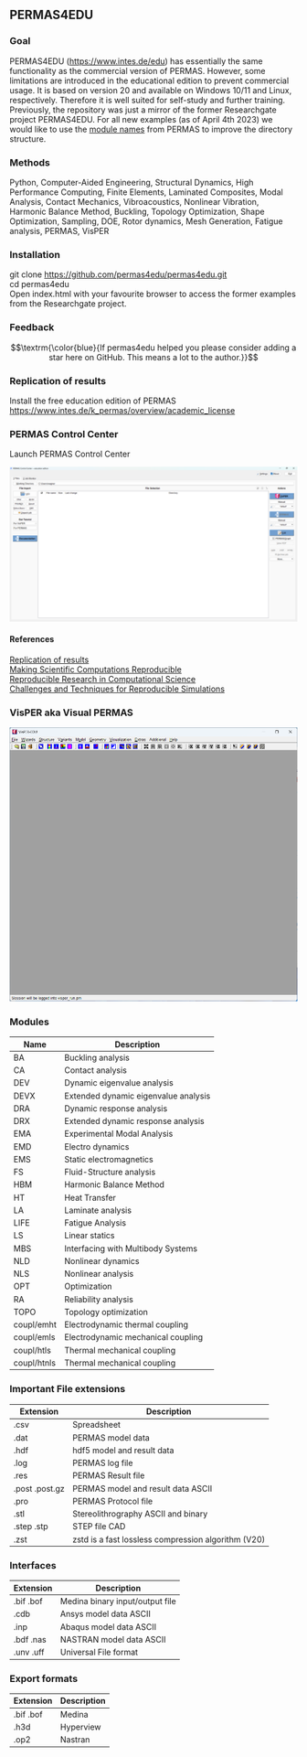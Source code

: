 ## PERMAS4EDU
### Goal 
PERMAS4EDU (https://www.intes.de/edu) has essentially the same functionality as the commercial version of PERMAS. However, some limitations are introduced in the educational edition to prevent commercial usage. It is based on version 20 and available on Windows 10/11 and Linux, respectively. Therefore it is well suited for self-study and further training. Previously, the repository was just a mirror of the former Researchgate project PERMAS4EDU. 
For all new examples (as of April 4th 2023) we would like to use the [module names](#modules) from PERMAS to improve the directory structure.

### Methods 
Python, Computer-Aided Engineering, Structural Dynamics, High Performance Computing, Finite Elements, Laminated Composites, Modal Analysis, Contact Mechanics, Vibroacoustics, Nonlinear Vibration, Harmonic Balance Method, Buckling, Topology Optimization, Shape Optimization, Sampling, DOE, Rotor dynamics, Mesh Generation, Fatigue analysis, PERMAS, VisPER

### Installation

git clone https://github.com/permas4edu/permas4edu.git  
cd permas4edu  
Open index.html with your favourite browser to access the former examples from the Researchgate project.   

### Feedback 

$$\textrm{\color{blue}{If permas4edu helped you please consider adding a star here on GitHub. This means a lot to the author.}}$$

### Replication of results

Install the free education edition of PERMAS https://www.intes.de/k_permas/overview/academic_license

### PERMAS Control Center

Launch PERMAS Control Center  

![PERMAS Control Center](/assets/permascc_edu.png "PERMAS Control Center V20")

#### References

[Replication of results](https://link.springer.com/article/10.1007/s00158-019-02298-4)  
[Making Scientific Computations Reproducible](https://doi.ieeecomputersociety.org/10.1109/5992.881708)  
[Reproducible Research in Computational Science](https://doi.org/10.1126/science.1213847)  
[Challenges and Techniques for Reproducible Simulations](https://doi.org/10.1109/MCSE.2023.3322127)

### VisPER aka Visual PERMAS 

![VisPER](/assets/visper_edu.png "VisPER")

### Modules 

|Name| Description             |
---  | ----------------------- |  
|BA  | Buckling analysis       |  
|CA  | Contact analysis        | 
|DEV | Dynamic eigenvalue analysis |  
|DEVX| Extended dynamic eigenvalue analysis |  
|DRA | Dynamic response analysis |  
|DRX | Extended dynamic response analysis |
|EMA | Experimental Modal Analysis |
|EMD | Electro dynamics        |
|EMS | Static electromagnetics |  
|FS  | Fluid-Structure analysis|  
|HBM | Harmonic Balance Method | 
|HT  | Heat Transfer           |
|LA  | Laminate analysis       |  
|LIFE| Fatigue Analysis        |
|LS  | Linear statics          | 
|MBS | Interfacing with Multibody Systems |
|NLD | Nonlinear dynamics |
|NLS | Nonlinear analysis |
|OPT | Optimization            |  
|RA  | Reliability analysis |
|TOPO| Topology optimization   |  
|coupl/emht | Electrodynamic thermal coupling |  
|coupl/emls | Electrodynamic mechanical coupling |  
|coupl/htls | Thermal mechanical coupling |  
|coupl/htnls| Thermal mechanical coupling |

### Important File extensions

| Extension | Description |  
| ---       | ----        |  
| .csv      | Spreadsheet |  
| .dat      | PERMAS model data |  
| .hdf      | hdf5 model and result data |
| .log      | PERMAS log file |  
| .res      | PERMAS Result file |
| .post .post.gz | PERMAS model and result data ASCII |  
| .pro      | PERMAS Protocol file |
| .stl      | Stereolithrography ASCII and binary |
| .step .stp | STEP file CAD |  
| .zst       | zstd is a fast lossless compression algorithm (V20) |

### Interfaces

| Extension | Description |
| ---       | ----        |
| .bif .bof | Medina binary input/output file |
| .cdb      | Ansys model data ASCII |
| .inp      | Abaqus model data ASCII |
| .bdf .nas | NASTRAN model data ASCII |
| .unv .uff | Universal File format |

### Export formats

| Extension | Description |  
| ----      | ----        |  
| .bif .bof | Medina      |    
| .h3d      | Hyperview   |  
| .op2      | Nastran     |  
